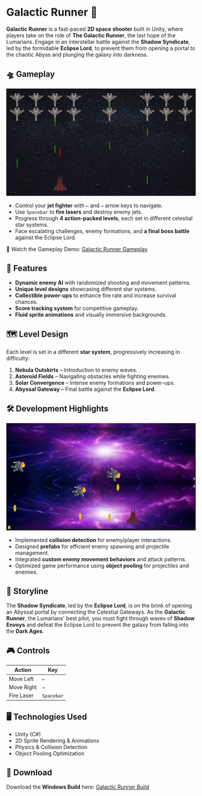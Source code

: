 # Galactic Runner 🚀  

**Galactic Runner** is a fast-paced **2D space shooter** built in Unity, where players take on the role of **The Galactic Runner**, the last hope of the Lumarians. Engage in an interstellar battle against the **Shadow Syndicate**, led by the formidable **Eclipse Lord**, to prevent them from opening a portal to the chaotic Abyss and plunging the galaxy into darkness.  

## 🛸 Gameplay  
![Gameplay Screenshot](Galactic%20Runner/images/images1.png)
- Control your **jet fighter** with `←` and `→` arrow keys to navigate.  
- Use `Spacebar` to **fire lasers** and destroy enemy jets.  
- Progress through **4 action-packed levels**, each set in different celestial star systems.  
- Face escalating challenges, enemy formations, and **a final boss battle** against the Eclipse Lord.  

🎥 Watch the Gameplay Demo: [Galactic Runner Gameplay](Galactic%20Runner/Gameplay/Galactic%20Runner.mp4)

## 🌌 Features  
- **Dynamic enemy AI** with randomized shooting and movement patterns.  
- **Unique level designs** showcasing different star systems.  
- **Collectible power-ups** to enhance fire rate and increase survival chances.  
- **Score tracking system** for competitive gameplay.  
- **Fluid sprite animations** and visually immersive backgrounds.  

## 🗺️ Level Design  
Each level is set in a different **star system**, progressively increasing in difficulty:  
1. **Nebula Outskirts** – Introduction to enemy waves.  
2. **Asteroid Fields** – Navigating obstacles while fighting enemies.  
3. **Solar Convergence** – Intense enemy formations and power-ups.  
4. **Abyssal Gateway** – Final battle against the **Eclipse Lord**.

## 🛠️ Development Highlights  
![Development Screenshot](Galactic%20Runner/images/images2.png)  
- Implemented **collision detection** for enemy/player interactions.  
- Designed **prefabs** for efficient enemy spawning and projectile management.  
- Integrated **custom enemy movement behaviors** and attack patterns.  
- Optimized game performance using **object pooling** for projectiles and enemies.  

## 📜 Storyline  
The **Shadow Syndicate**, led by the **Eclipse Lord**, is on the brink of opening an Abyssal portal by connecting the Celestial Gateways. As the **Galactic Runner**, the Lumarians' best pilot, you must fight through waves of **Shadow Envoys** and defeat the Eclipse Lord to prevent the galaxy from falling into the **Dark Ages**.  

## 🎮 Controls  
| Action     | Key  |
|------------|------|
| Move Left  | `←`  |
| Move Right | `→`  |
| Fire Laser | `Spacebar` |

## 🖥️ Technologies Used  
- Unity (C#)  
- 2D Sprite Rendering & Animations  
- Physics & Collision Detection  
- Object Pooling Optimization  

## 💾 Download  
Download the **Windows Build** here: [Galactic Runner Build](Galactic%20Runner/Windows%20Build)
